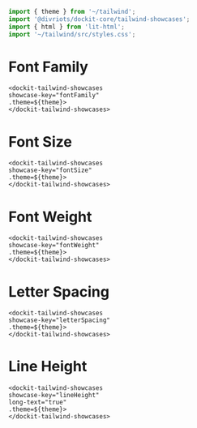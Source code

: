 ```js script
import { theme } from '~/tailwind';
import '@divriots/dockit-core/tailwind-showcases';
import { html } from 'lit-html';
import '~/tailwind/src/styles.css';
```

# Font Family

```html:html
<dockit-tailwind-showcases
showcase-key="fontFamily"
.theme=${theme}>
</dockit-tailwind-showcases>
```

# Font Size

```html:html
<dockit-tailwind-showcases
showcase-key="fontSize"
.theme=${theme}>
</dockit-tailwind-showcases>
```

# Font Weight

```html:html
<dockit-tailwind-showcases
showcase-key="fontWeight"
.theme=${theme}>
</dockit-tailwind-showcases>
```

# Letter Spacing

```html:html
<dockit-tailwind-showcases
showcase-key="letterSpacing"
.theme=${theme}>
</dockit-tailwind-showcases>
```

# Line Height

```html:html
<dockit-tailwind-showcases
showcase-key="lineHeight"
long-text="true"
.theme=${theme}>
</dockit-tailwind-showcases>
```

